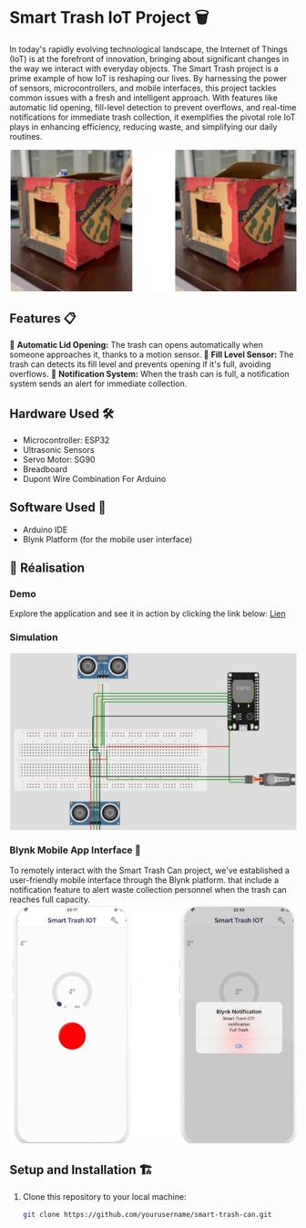 # Smart Trash IoT Project 🗑️

In today's rapidly evolving technological landscape, the Internet of Things (IoT) is at the forefront of innovation, bringing about significant changes in the way we interact with everyday objects. The Smart Trash project is a prime example of how IoT is reshaping our lives. By harnessing the power of sensors, microcontrollers, and mobile interfaces, this project tackles common issues with a fresh and intelligent approach. With features like automatic lid opening, fill-level detection to prevent overflows, and real-time notifications for immediate trash collection, it exemplifies the pivotal role IoT plays in enhancing efficiency, reducing waste, and simplifying our daily routines.

![Smart Trash](https://github.com/chaimaebouyarmane/IOT_Intelligent_Trash/blob/main/Img/smart_trash.PNG)

## Features 📋

🚀 **Automatic Lid Opening:** The trash can opens automatically when someone approaches it, thanks to a motion sensor.
📏 **Fill Level Sensor:** The trash can detects its fill level and prevents opening if it's full, avoiding overflows.
📢 **Notification System:** When the trash can is full, a notification system sends an alert for immediate collection.

## Hardware Used 🛠️

- Microcontroller: ESP32
- Ultrasonic Sensors
- Servo Motor: SG90
- Breadboard
- Dupont Wire Combination For Arduino

## Software Used 📡

- Arduino IDE
- Blynk Platform (for the mobile user interface)

## 🚀 Réalisation
### Demo
Explore the application and see it in action by clicking the link below:
[Lien](https://drive.google.com/file/d/1G3Fbi55WKITg7rH2b8gXDcFIxUMKzwmS/view?usp=sharing)

### Simulation
![Simulation](https://github.com/chaimaebouyarmane/IOT_Intelligent_Trash/blob/main/Img/Simulation.PNG)

### Blynk Mobile App Interface 📱
To remotely interact with the Smart Trash Can project, we've established a user-friendly mobile interface through the Blynk platform. that include a notification feature to alert waste collection personnel when the trash can reaches full capacity.
![Notification](https://github.com/chaimaebouyarmane/IOT_Intelligent_Trash/blob/main/Img/Notification.PNG) 



## Setup and Installation 🏗️

1. Clone this repository to your local machine:

   ```bash
   git clone https://github.com/yourusername/smart-trash-can.git
